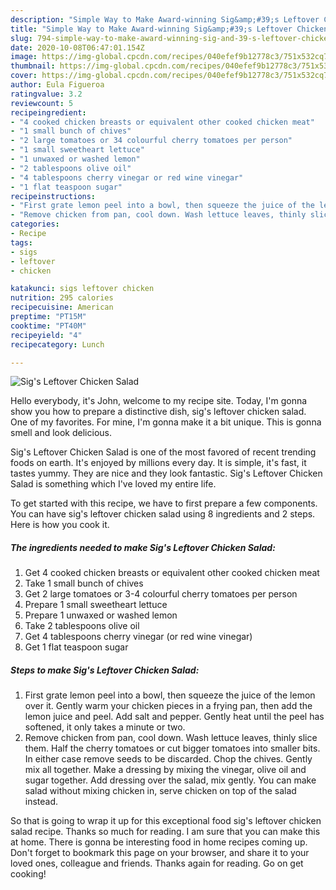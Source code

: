 ```yaml
---
description: "Simple Way to Make Award-winning Sig&amp;#39;s Leftover Chicken Salad"
title: "Simple Way to Make Award-winning Sig&amp;#39;s Leftover Chicken Salad"
slug: 794-simple-way-to-make-award-winning-sig-and-39-s-leftover-chicken-salad
date: 2020-10-08T06:47:01.154Z
image: https://img-global.cpcdn.com/recipes/040efef9b12778c3/751x532cq70/sigs-leftover-chicken-salad-recipe-main-photo.jpg
thumbnail: https://img-global.cpcdn.com/recipes/040efef9b12778c3/751x532cq70/sigs-leftover-chicken-salad-recipe-main-photo.jpg
cover: https://img-global.cpcdn.com/recipes/040efef9b12778c3/751x532cq70/sigs-leftover-chicken-salad-recipe-main-photo.jpg
author: Eula Figueroa
ratingvalue: 3.2
reviewcount: 5
recipeingredient:
- "4 cooked chicken breasts or equivalent other cooked chicken meat"
- "1 small bunch of chives"
- "2 large tomatoes or 34 colourful cherry tomatoes per person"
- "1 small sweetheart lettuce"
- "1 unwaxed or washed lemon"
- "2 tablespoons olive oil"
- "4 tablespoons cherry vinegar or red wine vinegar"
- "1 flat teaspoon sugar"
recipeinstructions:
- "First grate lemon peel into a bowl, then squeeze the juice of the lemon over it. Gently warm your chicken pieces in a frying pan, then add the lemon juice and peel. Add salt and pepper. Gently heat until the peel has softened, it only takes a minute or two."
- "Remove chicken from pan, cool down. Wash lettuce leaves, thinly slice them. Half the cherry tomatoes or cut bigger tomatoes into smaller bits. In either case remove seeds to be discarded. Chop the chives. Gently mix all together. Make a dressing by mixing the vinegar, olive oil and sugar together. Add dressing over the salad, mix gently. You can make salad without mixing chicken in, serve chicken on top of the salad instead."
categories:
- Recipe
tags:
- sigs
- leftover
- chicken

katakunci: sigs leftover chicken 
nutrition: 295 calories
recipecuisine: American
preptime: "PT15M"
cooktime: "PT40M"
recipeyield: "4"
recipecategory: Lunch

---
```



![Sig&#39;s Leftover Chicken Salad](https://img-global.cpcdn.com/recipes/040efef9b12778c3/751x532cq70/sigs-leftover-chicken-salad-recipe-main-photo.jpg)

Hello everybody, it's John, welcome to my recipe site. Today, I'm gonna show you how to prepare a distinctive dish, sig&#39;s leftover chicken salad. One of my favorites. For mine, I'm gonna make it a bit unique. This is gonna smell and look delicious.

Sig&#39;s Leftover Chicken Salad is one of the most favored of recent trending foods on earth. It's enjoyed by millions every day. It is simple, it's fast, it tastes yummy. They are nice and they look fantastic. Sig&#39;s Leftover Chicken Salad is something which I've loved my entire life.




To get started with this recipe, we have to first prepare a few components. You can have sig&#39;s leftover chicken salad using 8 ingredients and 2 steps. Here is how you cook it.

<!--inarticleads1-->

##### The ingredients needed to make Sig&#39;s Leftover Chicken Salad:

1. Get 4 cooked chicken breasts or equivalent other cooked chicken meat
1. Take 1 small bunch of chives
1. Get 2 large tomatoes or 3-4 colourful cherry tomatoes per person
1. Prepare 1 small sweetheart lettuce
1. Prepare 1 unwaxed or washed lemon
1. Take 2 tablespoons olive oil
1. Get 4 tablespoons cherry vinegar (or red wine vinegar)
1. Get 1 flat teaspoon sugar




<!--inarticleads2-->

##### Steps to make Sig&#39;s Leftover Chicken Salad:

1. First grate lemon peel into a bowl, then squeeze the juice of the lemon over it. Gently warm your chicken pieces in a frying pan, then add the lemon juice and peel. Add salt and pepper. Gently heat until the peel has softened, it only takes a minute or two.
1. Remove chicken from pan, cool down. Wash lettuce leaves, thinly slice them. Half the cherry tomatoes or cut bigger tomatoes into smaller bits. In either case remove seeds to be discarded. Chop the chives. Gently mix all together. Make a dressing by mixing the vinegar, olive oil and sugar together. Add dressing over the salad, mix gently. You can make salad without mixing chicken in, serve chicken on top of the salad instead.




So that is going to wrap it up for this exceptional food sig&#39;s leftover chicken salad recipe. Thanks so much for reading. I am sure that you can make this at home. There is gonna be interesting food in home recipes coming up. Don't forget to bookmark this page on your browser, and share it to your loved ones, colleague and friends. Thanks again for reading. Go on get cooking!
